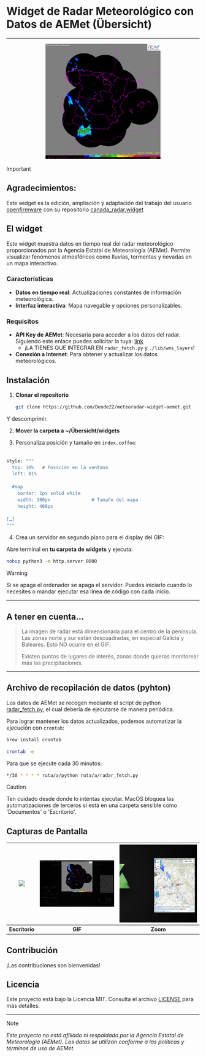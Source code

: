 # Widget de Radar Meteorológico con Datos de AEMet (Übersicht)

---

<div align="center">
  <img src="https://raw.githubusercontent.com/Deode22/meteoradar-widget-aemet/main/radar_animacion.gif" alt="Radar Animación" width="300">
</div>

>[!IMPORTANT]
>## Agradecimientos:
>Este widget es la edición, ampliación y adaptación del trabajo del usuario [openfirmware](https://github.com/openfirmware) con su repositorio [canada_radar.widget](https://github.com/openfirmware/canada_radar.widget)

## El widget

Este widget muestra datos en tiempo real del radar meteorológico proporcionados por la Agencia Estatal de Meteorología (AEMet). Permite visualizar fenómenos atmosféricos como lluvias, tormentas y nevadas en un mapa interactivo.

### Características

- **Datos en tiempo real**: Actualizaciones constantes de información meteorológica.
- **Interfaz interactiva**: Mapa navegable y opciones personalizables.

### Requisitos

- **API Key de AEMet**: Necesaria para acceder a los datos del radar. Siguiendo este enlace puedes solicitar la tuya: [link](https://opendata.aemet.es/centrodedescargas/altaUsuario?)
    - ¡LA TIENES QUE INTEGRAR EN `radar_fetch.py` y `./lib/wms_layers`!
- **Conexión a Internet**: Para obtener y actualizar los datos meteorológicos.

## Instalación

1. **Clonar el repositorio**

   ```bash
   git clone https://github.com/Deode22/meteoradar-widget-aemet.git
   ```
Y descomprimir.

2. **Mover la carpeta a ~/Übersicht/widgets**

3. Personaliza posición y tamaño en `index.coffee`:

```coffee

style: """
  top: 30%   # Posición en la ventana
  left: 81%

  #map
    border: 1px solid white
    width: 300px               # Tamaño del mapa
    height: 400px

[…]
"""
```
4. Crea un servidor en segundo plano para el display del GIF:

Abre terminal en **tu carpeta de widgets** y ejecuta:

```bash
nohup python3 -m http.server 8000
```

>[!WARNING]
> Si se apaga el ordenador se apaga el servidor. Puedes iniciarlo cuando lo necesites o mandar ejecutar esa linea de código con cada inicio.

---

## A tener en cuenta...

> La imagen de radar está dimensionada para el centro de la península. Las zonas norte y sur están descuadradas, en especial Galicia y Baleares.
> Esto NO ocurre en el GIF.
> 
> Existen puntos de lugares de interés, zonas donde quieras monitorear más las precipitaciones.

---

## Archivo de recopilación de datos (pyhton)

Los datos de AEMet se recogen mediante el script de python [radar_fetch.py](https://github.com/Deode22/meteoradar-widget-aemet/blob/main/radar_fetch.py), el cual debería de ejecutarse de manera periódica. 

Para lograr mantener los datos actualizados, podemos automatizar la ejecución con `crontab`: 

```bash
brew install crontab
```

```bash
crontab -e
```

Para que se ejecute cada 30 minutos: 

```bash
*/30 * * * * ruta/a/python ruta/a/radar_fetch.py
```

> [!CAUTION]
> Ten cuidado desde donde lo intentas ejecutar. MacOS bloquea las automatizaciones de terceros si está en una carpeta sensible como 'Documentos' o 'Escritorio'. 


## Capturas de Pantalla


| <img src="https://github.com/Deode22/meteoradar-widget-aemet/raw/main/capturaspantalla/Captura%20de%20pantalla%202024-10-11%20a%20las%2016.14.33%20(2).png" width="320"> | <img src="https://github.com/Deode22/meteoradar-widget-aemet/raw/main/capturaspantalla/Captura%20de%20pantalla%202024-10-11%20a%20las%2016.14.58%20(2).png" width="320"> | <img src="https://github.com/Deode22/meteoradar-widget-aemet/raw/main/capturaspantalla/Captura%20de%20pantalla%202024-10-11%20a%20las%2016.15.23.png" width="320"> |
|:---------------------------------------------------------------------------------------------------------:|:---------------------------------------------------------------------------------------------------------:|:---------------------------------------------------------------------------------------------------------:|
| **Escritorio**                                                                                             | **GIF**                                                                                             | **Zoom**                                                                                             |



## Contribución

¡Las contribuciones son bienvenidas!

## Licencia

Este proyecto está bajo la Licencia MIT. Consulta el archivo [LICENSE](LICENSE) para más detalles.

---

>[!NOTE]
>*Este proyecto no está afiliado ni respaldado por la Agencia Estatal de Meteorología (AEMet). Los datos se utilizan conforme a las políticas y términos de uso de AEMet.*
